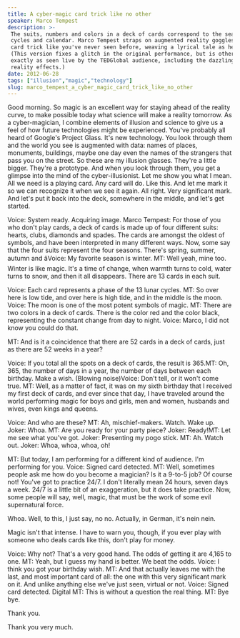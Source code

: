 ```yaml
---
title: A cyber-magic card trick like no other
speaker: Marco Tempest
description: >-
 The suits, numbers and colors in a deck of cards correspond to the seasons, moon
 cycles and calendar. Marco Tempest straps on augmented reality goggles and does a
 card trick like you've never seen before, weaving a lyrical tale as he deals.
 (This version fixes a glitch in the original performance, but is otherwise
 exactly as seen live by the TEDGlobal audience, including the dazzling augmented
 reality effects.)
date: 2012-06-28
tags: ["illusion","magic","technology"]
slug: marco_tempest_a_cyber_magic_card_trick_like_no_other
---
```


Good morning. So magic is an excellent way for staying ahead of the reality curve, to make
possible today what science will make a reality tomorrow. As a cyber-magician, I combine
elements of illusion and science to give us a feel of how future technologies might be
experienced. You've probably all heard of Google's Project Glass. It's new technology. You
look through them and the world you see is augmented with data: names of places,
monuments, buildings, maybe one day even the names of the strangers that pass you on the
street. So these are my illusion glasses. They're a little bigger. They're a prototype.
And when you look through them, you get a glimpse into the mind of the
cyber-illusionist. Let me show you what I mean. All we need is a playing card. Any card
will do. Like this. And let me mark it so we can recognize it when we see it again. All
right. Very significant mark. And let's put it back into the deck, somewhere in the
middle, and let's get started.

Voice: System ready. Acquiring image. Marco Tempest: For those of you who don't play cards,
a deck of cards is made up of four different suits: hearts, clubs, diamonds and spades.
The cards are amongst the oldest of symbols, and have been interpreted in many different
ways. Now, some say that the four suits represent the four seasons. There's spring,
summer, autumn and âVoice: My favorite season is winter. MT: Well yeah, mine too. Winter
is like magic. It's a time of change, when warmth turns to cold, water turns to snow, and
then it all disappears. There are 13 cards in each suit. 

Voice: Each card represents a phase of the 13 lunar cycles. MT: So over here is low tide,
and over here is high tide, and in the middle is the moon. Voice: The moon is one of the
most potent symbols of magic. MT: There are two colors in a deck of cards. There is the
color red and the color black, representing the constant change from day to night. Voice:
Marco, I did not know you could do that. 

MT: And is it a coincidence that there are 52 cards in a deck of cards, just as there are
52 weeks in a year?

Voice: If you total all the spots on a deck of cards, the result is 365.MT: Oh, 365, the
number of days in a year, the number of days between each birthday. Make a wish. (Blowing
noise)Voice: Don't tell, or it won't come true. MT: Well, as a matter of fact, it was on my
sixth birthday that I received my first deck of cards, and ever since that day, I have
traveled around the world performing magic for boys and girls, men and women, husbands and
wives, even kings and queens. 

Voice: And who are these? MT: Ah, mischief-makers. Watch. Wake up. Joker: Whoa. MT: Are you
ready for your party piece? Joker: Ready!MT: Let me see what you've got. Joker: Presenting
my pogo stick. MT: Ah. Watch out. Joker: Whoa, whoa, whoa, oh! 

MT: But today, I am performing for a different kind of audience. I'm performing for
you. Voice: Signed card detected. MT: Well, sometimes people ask me how do you become a
magician? Is it a 9-to-5 job? Of course not! You've got to practice 24/7. I don't
literally mean 24 hours, seven days a week. 24/7 is a little bit of an exaggeration, but
it does take practice. Now, some people will say, well, magic, that must be the work of
some evil supernatural force. 

Whoa. Well, to this, I just say, no no. Actually, in German, it's nein nein.

Magic isn't that intense. I have to warn you, though, if you ever play with someone who
deals cards like this, don't play for money.

Voice: Why not? That's a very good hand. The odds of getting it are 4,165 to one. MT: Yeah,
but I guess my hand is better. We beat the odds. Voice: I think you got your birthday
wish. MT: And that actually leaves me with the last, and most important card of all: the
one with this very significant mark on it. And unlike anything else we've just seen,
virtual or not. Voice: Signed card detected. Digital MT: This is without a question the real
thing. MT: Bye bye. 

Thank you. 

Thank you very much. 

<!--
ad_duration=3.33
comment_count=112
event="TEDGlobal 2012"
external_start_time=0
has_talk_citation=0
intro_duration=11.82
is_subtitle_required="False"
is_talk_featured="True"
language="en"
language_swap="False"
native_language="en"
number_of_related_talks=6
number_of_speakers=1
number_of_subtitled_videos=36
number_of_tags=3
number_of_talk_download_languages=37
number_of_talk_more_resources=1
number_of_talk_recommendations=0
number_of_talks_take_actions=0
post_ad_duration=0.83
published_timestamp="2012-10-26 15:00:15"
recording_date="2012-06-28"
speaker_description="Cyber illusionist"
speaker_is_published=1
speaker_name="Marco Tempest"
talk_name="A cyber-magic card trick like no other"
talks_tags=["illusion","magic","technology"]
talks_take_action=[]
url_photo_speaker="https://pe.tedcdn.com/images/ted/16adb879852687bc295b7090c349dc97f6aae6ba_254x191.jpg"
url_photo_talk="https://pe.tedcdn.com/images/ted/d8133164d6f953f536873a0fccb23413e4f90f2f_1600x1200.jpg"
url_webpage="https://www.ted.com/talks/marco_tempest_a_cyber_magic_card_trick_like_no_other"
video_type_name="TED Stage Talk"
-->